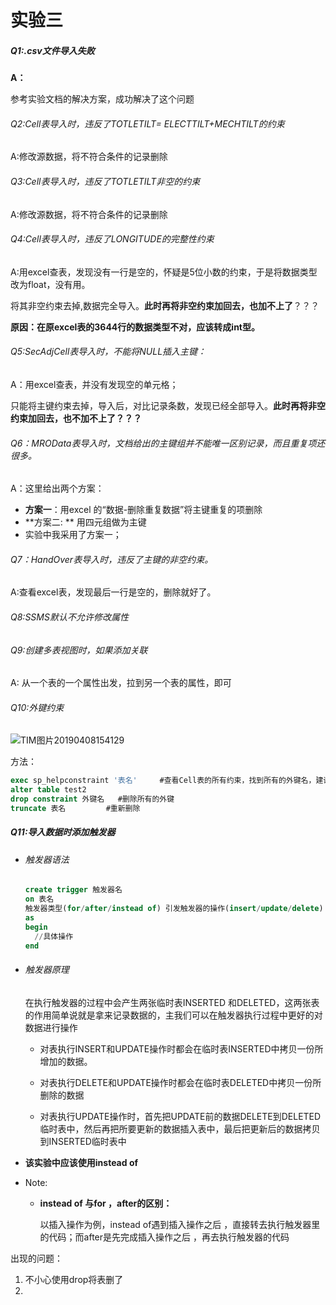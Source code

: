 

# 实验三



##### Q1:.csv文件导入失败

**A：**

参考实验文档的解决方案，成功解决了这个问题

###### Q2:Cell表导入时，违反了TOTLETILT= ELECTTILT+MECHTILT的约束

A:修改源数据，将不符合条件的记录删除

###### Q3:Cell表导入时，违反了TOTLETILT非空的约束

A:修改源数据，将不符合条件的记录删除

###### Q4:Cell表导入时，违反了LONGITUDE的完整性约束

A:用excel查表，发现没有一行是空的，怀疑是5位小数的约束，于是将数据类型改为float，没有用。

将其非空约束去掉,数据完全导入。**此时再将非空约束加回去，也加不上了**？？？

**原因：在原excel表的3644行的数据类型不对，应该转成int型。**

###### Q5:SecAdjCell表导入时，不能将NULL插入主键：

A：用excel查表，并没有发现空的单元格；

只能将主键约束去掉，导入后，对比记录条数，发现已经全部导入。**此时再将非空约束加回去，也不加不上了？？？**

###### Q6：MROData表导入时，文档给出的主键组并不能唯一区别记录，而且重复项还很多。

A：这里给出两个方案：

- **方案一**：用excel 的“数据-删除重复数据”将主键重复的项删除
- **方案二: ** 用四元组做为主键
- 实验中我采用了方案一；

###### Q7：HandOver表导入时，违反了主键的非空约束。

A:查看excel表，发现最后一行是空的，删除就好了。



###### Q8:SSMS默认不允许修改属性



###### Q9:创建多表视图时，如果添加关联

A: 从一个表的一个属性出发，拉到另一个表的属性，即可



###### Q10:外键约束

![TIM图片20190408154129](C:\Users\xxx\Desktop\TIM图片20190408154129.png)

方法：

```sql
exec sp_helpconstraint '表名'		#查看Cell表的所有约束，找到所有的外键名，建议复制到记事本
alter table test2 
drop constraint 外键名   #删除所有的外键
truncate 表名 		#重新删除
```



##### Q11:导入数据时添加触发器

- ###### 触发器语法

  ```sql
  create trigger 触发器名
  on 表名
  触发器类型(for/after/instead of) 引发触发器的操作(insert/update/delete)
  as 
  begin 
  	//具体操作
  end 
  ```

- ###### 触发器原理

  在执行触发器的过程中会产生两张临时表INSERTED 和DELETED，这两张表的作用简单说就是拿来记录数据的，主我们可以在触发器执行过程中更好的对数据进行操作

   

  - 对表执行INSERT和UPDATE操作时都会在临时表INSERTED中拷贝一份所增加的数据。

  - 对表执行DELETE和UPDATE操作时都会在临时表DELETED中拷贝一份所删除的数据 

  -  对表执行UPDATE操作时，首先把UPDATE前的数据DELETE到DELETED临时表中，然后再把所要更新的数据插入表中，最后把更新后的数据拷贝到INSERTED临时表中

- **该实验中应该使用instead of**

- Note:

  - **instead of 与for ，after的区别：**

    以插入操作为例，instead of遇到插入操作之后 ，直接转去执行触发器里的代码；而after是先完成插入操作之后 ，再去执行触发器的代码

出现的问题：

1. 不小心使用drop将表删了
2. 